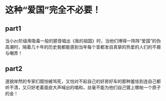 # 这种“爱国”完全不必要！
## part1
当小zc阶级用吸毒一般的颤音唱出《我的祖国》时，当他们博得一阵阵“爱国”的伪高潮时，隔着几十年的历史我都能感到当年每个音都发自真挚的热爱的人们的不屑与嘲弄！
## part2
道貌岸然的专家们既怕被骂死，又怕对不起自己的好房好车的那种羞怯到连自己都听不清，又只好老着面皮大声喊出的唱和，丝毫不能为他们自己镀上哪帕一个原子的金！
